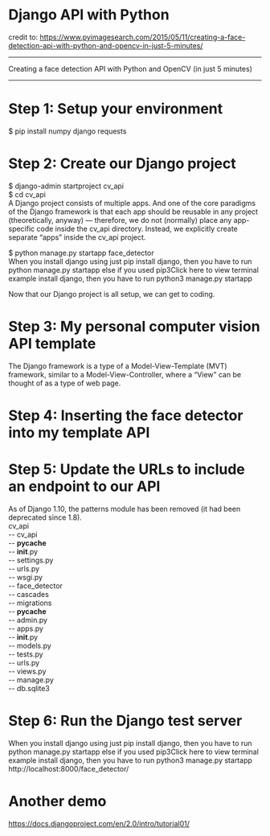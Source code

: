 # Django API with Python    
credit to: https://www.pyimagesearch.com/2015/05/11/creating-a-face-detection-api-with-python-and-opencv-in-just-5-minutes/   

***  
Creating a face detection API with Python and OpenCV (in just 5 minutes)   
***   
 
# Step 1: Setup your environment    
$ pip install numpy django requests   

# Step 2: Create our Django project   
$ django-admin startproject cv_api    
$ cd cv_api     
A Django project consists of multiple apps. And one of the core paradigms of the Django framework is that each app should be reusable in any project (theoretically, anyway) — therefore, we do not (normally) place any app-specific code inside the cv_api  directory. Instead, we explicitly create separate “apps” inside the cv_api  project.    

$ python manage.py startapp face_detector     
When you install django using just pip install django, then you have to run python manage.py startapp else if you used pip3Click here to view terminal example install django, then you have to run python3 manage.py startapp      

Now that our Django project is all setup, we can get to coding.    

# Step 3: My personal computer vision API template   
The Django framework is a type of a Model-View-Template (MVT) framework, similar to a Model-View-Controller, where a “View” can be thought of as a type of web page.    

# Step 4: Inserting the face detector into my template API   

# Step 5: Update the URLs to include an endpoint to our API   
As of Django 1.10, the patterns module has been removed (it had been deprecated since 1.8).    
cv_api   
  -- cv_api   
    -- __pycache__   
    -- __init__.py   
    -- settings.py   
    -- urls.py   
    -- wsgi.py   
  -- face_detector  
    -- cascades  
    -- migrations  
    -- __pycache__  
    -- admin.py  
    -- apps.py  
    -- __init__.py   
    -- models.py  
    -- tests.py  
    -- urls.py  
    -- views.py  
 -- manage.py  
 -- db.sqlite3   

# Step 6: Run the Django test server   
When you install django using just pip install django, then you have to run python manage.py startapp else if you used pip3Click here to view terminal example install django, then you have to run python3 manage.py startapp      
http://localhost:8000/face_detector/   








# Another demo   
https://docs.djangoproject.com/en/2.0/intro/tutorial01/    
